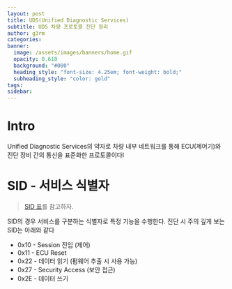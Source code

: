 ```yaml
---
layout: post
title: UDS(Unified Diagnostic Services)
subtitle: UDS 차량 프로토콜 진단 정리
author: g3rm
categories: 
banner:
  image: /assets/images/banners/home.gif
  opacity: 0.618
  background: "#000"
  heading_style: "font-size: 4.25em; font-weight: bold;"
  subheading_style: "color: gold"
tags: 
sidebar:
---
```



# Intro
Unified Diagnostic Services의 약자로 차량 내부 네트워크를 통해 ECU(제어기)와 진단 장비 간의 통신을 표준화한 프로토콜이다l

# SID - 서비스 식별자
> [SID 표](https://en.wikipedia.org/wiki/Unified_Diagnostic_Services)를 참고하자.

SID의 경우 서비스를 구분하는 식별자로 특정 기능을 수행한다. 진단 시 주의 깊게 보는 SID는 아래와 같다
- 0x10 - Session 진입 (제어)
- 0x11 - ECU Reset
- 0x22 - 데이터 읽기 (펌웨어 추출 시 사용 가능)
- 0x27 - Security Access (보안 접근)
- 0x2E - 데이터 쓰기








